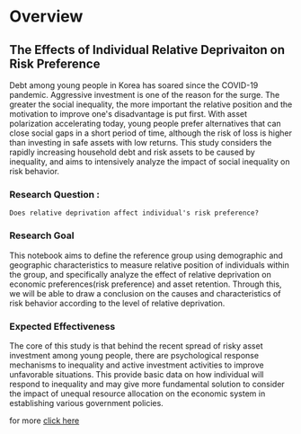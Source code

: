 # Overview

## The Effects of Individual Relative Deprivaiton on Risk Preference

  Debt among young people in Korea has soared since the COVID-19 pandemic. Aggressive investment is one of the reason for the surge. The greater the social inequality, the more important the relative position and the motivation to improve one's disadvantage is put first. With asset polarization accelerating today, young people prefer alternatives that can close social gaps in a short period of time, although the risk of loss is higher than investing in safe assets with low returns. This study considers the rapidly increasing household debt and risk assets to be caused by inequality, and aims to intensively analyze the impact of social inequality on risk behavior.

### Research Question : 
    Does relative deprivation affect individual's risk preference?

### Research Goal

This notebook aims to define the reference group using demographic and geographic characteristics to measure relative position of individuals within the group, and specifically analyze the effect of relative deprivation on economic preferences(risk preference) and asset retention. Through this, we will be able to draw a conclusion on the causes and characteristics of risk behavior according to the level of relative deprivation.

### Expected Effectiveness

The core of this study is that behind the recent spread of risky asset investment among young people, there are psychological response mechanisms to inequality and active investment activities to improve unfavorable situations. This provide basic data on how individual will respond to inequality and may give more fundamental solution to consider the impact of unequal resource allocation on the economic system in establishing various government policies.

for more [click here](https://github.com/jinwls/Relative_Deprivation_Risk_Preference/blob/main/Risk_and_RD.ipynb)
